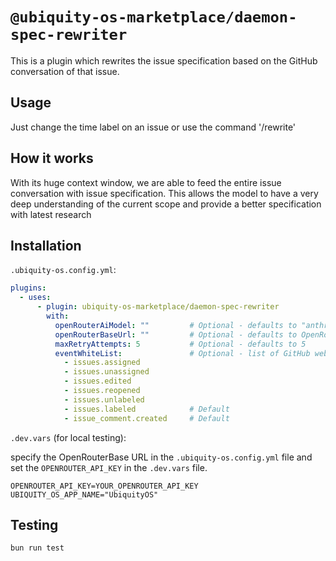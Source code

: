 # `@ubiquity-os-marketplace/daemon-spec-rewriter`

This is a plugin which rewrites the issue specification based on the GitHub conversation of that issue.

## Usage

Just change the time label on an issue or use the command '/rewrite'

## How it works

With its huge context window, we are able to feed the entire issue conversation with issue specification. This allows the model to have a very deep understanding of the current scope and provide a better specification with latest research

## Installation

`.ubiquity-os.config.yml`:

```yml
plugins:
  - uses:
      - plugin: ubiquity-os-marketplace/daemon-spec-rewriter
        with:
          openRouterAiModel: ""         # Optional - defaults to "anthropic/claude-3.7-sonnet"
          openRouterBaseUrl: ""         # Optional - defaults to OpenRouter's API endpoint
          maxRetryAttempts: 5           # Optional - defaults to 5
          eventWhiteList:               # Optional - list of GitHub webhook events the plugin responds to
            - issues.assigned
            - issues.unassigned
            - issues.edited
            - issues.reopened
            - issues.unlabeled
            - issues.labeled            # Default
            - issue_comment.created     # Default
```

`.dev.vars` (for local testing):

specify the OpenRouterBase URL in the `.ubiquity-os.config.yml` file and set the `OPENROUTER_API_KEY` in the `.dev.vars` file.

```dotenv
OPENROUTER_API_KEY=YOUR_OPENROUTER_API_KEY
UBIQUITY_OS_APP_NAME="UbiquityOS"
```

## Testing

```sh
bun run test
```
